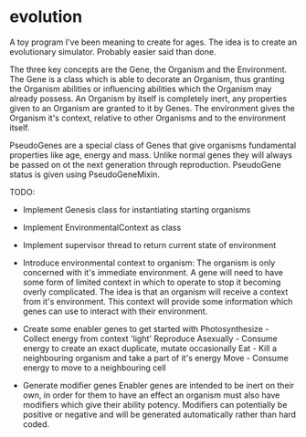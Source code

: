evolution
=========

A toy program I've been meaning to create for ages. The idea is to create an evolutionary simulator. Probably easier said than done.

The three key concepts are the Gene, the Organism and the Environment.  The Gene is a class which is able to decorate an
Organism, thus granting the Organism abilities or influencing abilities which the Organism may already possess.
An Organism by itself is completely inert, any properties given to an Organism are granted to it by Genes.  The 
environment gives the Organism it's context, relative to other Organisms and to the environment itself.

PseudoGenes are a special class of Genes that give organisms fundamental properties like age, energy and mass.  Unlike 
normal genes they will always be passed on ot the next generation through reproduction.  PseudoGene status is given 
using PseudoGeneMixin.

TODO:
- Implement Genesis class for instantiating starting organisms
- Implement EnvironmentalContext as class
- Implement supervisor thread to return current state of environment

- Introduce environmental context to organism:
    The organism is only concerned with it's immediate environment.  A gene will need to have some form of limited context in which to operate to stop it becoming overly complicated.
    The idea is that an organism will receive a context from it's environment. This context will provide some information which genes can use to interact with their environment.
    
    
- Create some enabler genes to get started with
    Photosynthesize - Collect energy from context 'light'
    Reproduce Asexually - Consume energy to create an exact duplicate, mutate occasionally
    Eat - Kill a neighbouring organism and take a part of it's energy
    Move - Consume energy to move to a neighbouring cell
   
- Generate modifier genes
    Enabler genes are intended to be inert on their own, in order for them to have an effect an organism must also have modifiers which give their ability potency.
    Modifiers can potentially be positive or negative and will be generated automatically rather than hard coded.
    
